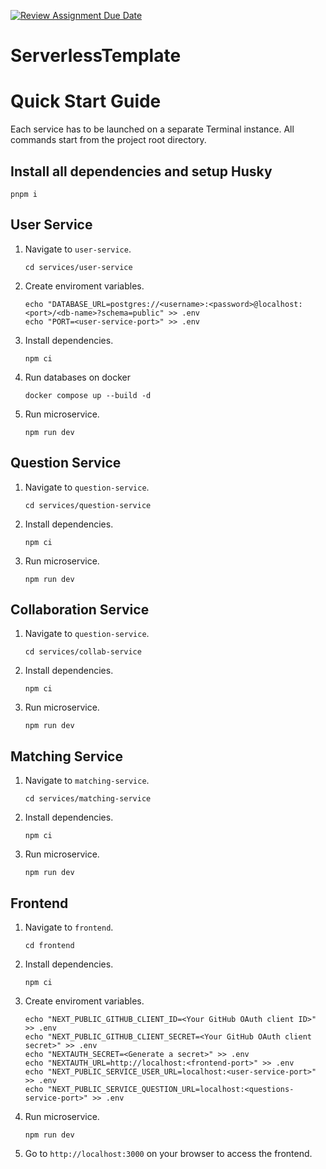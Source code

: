 [![Review Assignment Due Date](https://classroom.github.com/assets/deadline-readme-button-24ddc0f5d75046c5622901739e7c5dd533143b0c8e959d652212380cedb1ea36.svg)](https://classroom.github.com/a/UxpU_KWG)
# ServerlessTemplate

# Quick Start Guide
Each service has to be launched on a separate Terminal instance. All commands start from the project root directory.

## Install all dependencies and setup Husky
```
pnpm i
```

## User Service
1. Navigate to `user-service`.
   
   ```
   cd services/user-service
   ```
2. Create enviroment variables.
    ```
    echo "DATABASE_URL=postgres://<username>:<password>@localhost:<port>/<db-name>?schema=public" >> .env
    echo "PORT=<user-service-port>" >> .env
    ```
3. Install dependencies.
    ```
    npm ci
    ```
4. Run databases on docker
    ```
    docker compose up --build -d
    ```

5. Run microservice.
   ```
   npm run dev
   ```

## Question Service
1. Navigate to `question-service`.
   
   ```
   cd services/question-service
   ```
2. Install dependencies.
    ```
    npm ci
    ```

4. Run microservice.
   ```
   npm run dev
   ```

## Collaboration Service
1. Navigate to `question-service`.
   
   ```
   cd services/collab-service
   ```
2. Install dependencies.
    ```
    npm ci
    ```

3. Run microservice.
   ```
   npm run dev
   ```

## Matching Service
1. Navigate to `matching-service`.
   
   ```
   cd services/matching-service
   ```
2. Install dependencies.
    ```
    npm ci
    ```
3. Run microservice.
   ```
   npm run dev
   ```

## Frontend
1. Navigate to `frontend`.
   
   ```
   cd frontend
   ```
2. Install dependencies.
    ```
    npm ci
    ```
3. Create enviroment variables.
    ```
    echo "NEXT_PUBLIC_GITHUB_CLIENT_ID=<Your GitHub OAuth client ID>" >> .env
    echo "NEXT_PUBLIC_GITHUB_CLIENT_SECRET=<Your GitHub OAuth client secret>" >> .env
    echo "NEXTAUTH_SECRET=<Generate a secret>" >> .env
    echo "NEXTAUTH_URL=http://localhost:<frontend-port>" >> .env
    echo "NEXT_PUBLIC_SERVICE_USER_URL=localhost:<user-service-port>" >> .env
    echo "NEXT_PUBLIC_SERVICE_QUESTION_URL=localhost:<questions-service-port>" >> .env
    ```

4. Run microservice.
   ```
   npm run dev
   ```
5. Go to `http://localhost:3000` on your browser to access the frontend.
